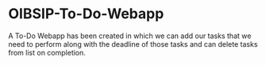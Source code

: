 # OIBSIP-To-Do-Webapp
A To-Do Webapp has been created in which we can add our tasks that we need to perform along with the deadline of those tasks and can delete tasks from list on completion.
